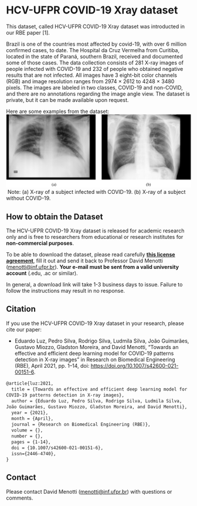 # HCV-UFPR COVID-19 Xray dataset

This dataset, called HCV-UFPR COVID-19 Xray dataset was introducted in our RBE paper [1].

Brazil is one of the countries most affected by covid-19, with over 6 million confirmed cases, to date.
The Hospital da Cruz Vermelha from Curitiba, located in the state of Paraná, southern Brazil, received and documented some of those cases.
The data collection consists of 281 X-ray images of people infected with COVID-19 and 232 of people who obtained negative results that are not infected.
All images have 3 eight-bit color channels (RGB) and image resolution ranges from 2974 × 2612 to 4248 × 3480 pixels. 
The images are labeled in two classes, COVID-19 and non-COVID, and there are no annotations regarding the image angle view. 
The dataset is private, but it can be made available upon request.

Here are some examples from the dataset:  
<img src="./media/samples.png"/> Note: (a) X-ray of a
subject infected with COVID-19.
(b) X-ray of a subject without
COVID-19.
<br>

## How to obtain the Dataset

The HCV-UFPR COVID-19 Xray dataset is released for academic research only and is free to researchers from educational or research institutes for **non-commercial purposes**. 

To be able to download the dataset, please read carefully [**this license agreement**](./pdfs/license-agreement.pdf), fill it out and send it back to Professor David Menotti ([menotti@inf.ufpr.br](mailto:menotti@inf.ufpr.br)). **Your e-mail must be sent from a valid university account** (.edu, .ac or similar).

In general, a download link will take 1-3 business days to issue. Failure to follow the instructions may result in no response.

## Citation

If you use the HCV-UFPR COVID-19 Xray dataset in your research, please cite our paper:

* Eduardo Luz, Pedro Silva, Rodrigo Silva, Ludmila Silva, João Guimarães, Gustavo Miozzo, Gladston Moreira, and David Menotti, “Towards an effective and efficient deep learning model for COVID-19 patterns detection in X-ray images” in Research on Biomedical Engineering (RBE), April 2021, pp. 1–14, doi: https://doi.org/10.1007/s42600-021-00151-6.

```
@article{luz:2021,
  title = {Towards an effective and efficient deep learning model for COVID-19 patterns detection in X-ray images},
  author = {Eduardo Luz, Pedro Silva, Rodrigo Silva, Ludmila Silva, João Guimarães, Gustavo Miozzo, Gladston Moreira, and David Menotti},
  year = {2021},
  month = {April},
  journal = {Research on Biomedical Engineering (RBE)},
  volume = {},
  number = {},
  pages = {1-14},
  doi = {10.1007/s42600-021-00151-6},
  issn={2446-4740},
}
```

## Contact

Please contact David Menotti ([menotti@inf.ufpr.br](mailto:menotti@inf.ufpr.br)) with questions or comments.

